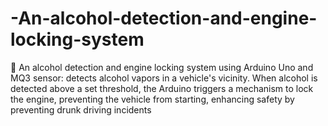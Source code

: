 # -An-alcohol-detection-and-engine-locking-system
	An alcohol detection and engine locking system using Arduino Uno and MQ3 sensor: detects alcohol vapors in a vehicle's vicinity. When alcohol is detected above a set threshold, the Arduino triggers a mechanism to lock the engine, preventing the vehicle from starting, enhancing safety by preventing drunk driving incidents
